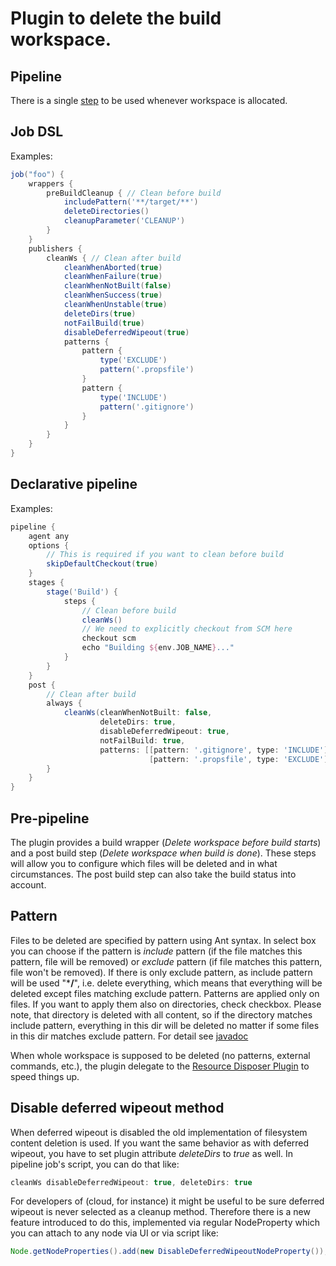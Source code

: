 # Plugin to delete the build workspace.

## Pipeline

There is a single [step](https://jenkins.io/doc/pipeline/steps/ws-cleanup) to be used whenever workspace is allocated. 

## Job DSL

Examples:

```groovy
job("foo") {
    wrappers {
        preBuildCleanup { // Clean before build
            includePattern('**/target/**')
            deleteDirectories()
            cleanupParameter('CLEANUP')
        }
    }
    publishers {
        cleanWs { // Clean after build
            cleanWhenAborted(true)
            cleanWhenFailure(true)
            cleanWhenNotBuilt(false)
            cleanWhenSuccess(true)
            cleanWhenUnstable(true)
            deleteDirs(true)
            notFailBuild(true)
            disableDeferredWipeout(true)
            patterns {
                pattern {
                    type('EXCLUDE')
                    pattern('.propsfile')
                }
                pattern {
                    type('INCLUDE')
                    pattern('.gitignore')
                }
            }
        }
    }
}
```

## Declarative pipeline

Examples:

```groovy
pipeline { 
    agent any
    options {
        // This is required if you want to clean before build
        skipDefaultCheckout(true)
    }
    stages {
        stage('Build') {
            steps {
                // Clean before build
                cleanWs()
                // We need to explicitly checkout from SCM here
                checkout scm
                echo "Building ${env.JOB_NAME}..."
            }
        }
    }
    post {
        // Clean after build
        always {
            cleanWs(cleanWhenNotBuilt: false,
                    deleteDirs: true,
                    disableDeferredWipeout: true,
                    notFailBuild: true,
                    patterns: [[pattern: '.gitignore', type: 'INCLUDE'],
                               [pattern: '.propsfile', type: 'EXCLUDE']])
        }
    }
}
```

## Pre-pipeline

The plugin provides a build wrapper (*Delete workspace before build starts*) and a post build step (*Delete workspace when build is done*).  These steps will allow you to configure which files will be deleted and in what circumstances.  The post build step can also take the build status into account.

## Pattern

Files to be deleted are specified by pattern using Ant syntax. In select box you can choose if the pattern
is *include* pattern (if the file matches this pattern, file will be
removed) or *exclude* pattern (if file matches this pattern, file won't
be removed). If there is only exclude pattern, as include pattern will
be used "\***/**", i.e. delete everything, which means that everything
will be deleted except files matching exclude pattern. Patterns are
applied only on files. If you want to apply them also on directories,
check checkbox. Please note, that directory is deleted with all
content, so if the directory matches include pattern, everything in this
dir will be deleted no matter if some files in this dir matches exclude
pattern. For detail see [javadoc](http://www.docjar.org/docs/api/org/apache/tools/ant/DirectoryScanner.html)

When whole workspace is supposed to be deleted (no patterns, external
commands, etc.), the plugin delegate to the [Resource Disposer Plugin](https://wiki.jenkins.io/display/JENKINS/Resource+Disposer+Plugin)
to speed things up.

## Disable deferred wipeout method

When deferred wipeout is disabled the old implementation of filesystem
content deletion is used. If you want the same behavior as with deferred
wipeout, you have to set plugin attribute *deleteDirs* to *true* as
well. In pipeline job's script, you can do that like:

```groovy
cleanWs disableDeferredWipeout: true, deleteDirs: true
```

For developers of (cloud, for instance) it might be useful to be sure
deferred wipeout is never selected as a cleanup method. Therefore there
is a new feature introduced to do this, implemented via regular
NodeProperty which you can attach to any node via UI or via script like:

```java
Node.getNodeProperties().add(new DisableDeferredWipeoutNodeProperty());
```
